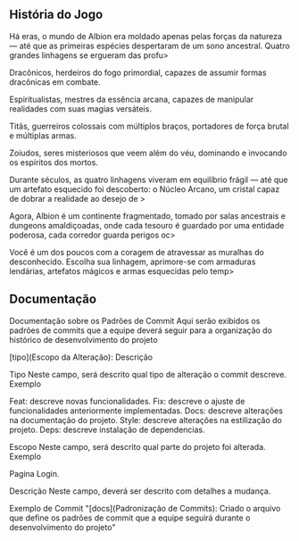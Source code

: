 ## História do Jogo

Há eras, o mundo de Albion era moldado apenas pelas forças da natureza — até que as primeiras espécies despertaram de um sono ancestral. Quatro grandes linhagens se ergueram das profu>

Dracônicos, herdeiros do fogo primordial, capazes de assumir formas dracônicas em combate.

Espiritualistas, mestres da essência arcana, capazes de manipular realidades com suas magias versáteis.

Titãs, guerreiros colossais com múltiplos braços, portadores de força brutal e múltiplas armas.

Zoiudos, seres misteriosos que veem além do véu, dominando e invocando os espíritos dos mortos.

Durante séculos, as quatro linhagens viveram em equilíbrio frágil — até que um artefato esquecido foi descoberto: o Núcleo Arcano, um cristal capaz de dobrar a realidade ao desejo de >

Agora, Albion é um continente fragmentado, tomado por salas ancestrais e dungeons amaldiçoadas, onde cada tesouro é guardado por uma entidade poderosa, cada corredor guarda perigos oc>

Você é um dos poucos com a coragem de atravessar as muralhas do desconhecido. Escolha sua linhagem, aprimore-se com armaduras lendárias, artefatos mágicos e armas esquecidas pelo temp>

## Documentação

Documentação sobre os Padrões de Commit
Aqui serão exibidos os padrões de commits que a equipe deverá seguir para a organização do histórico de desenvolvimento do projeto

[tipo](Escopo da Alteração): Descrição

Tipo
Neste campo, será descrito qual tipo de alteração o commit descreve. Exemplo

Feat: descreve novas funcionalidades.
Fix: descreve o ajuste de funcionalidades anteriormente implementadas.
Docs: descreve alterações na documentação do projeto.
Style: descreve alterações na estilização do projeto.
Deps: descreve instalação de dependencias.

Escopo
Neste campo, será descrito qual parte do projeto foi alterada. Exemplo

Pagina Login.

Descrição
Neste campo, deverá ser descrito com detalhes a mudança.

Exemplo de Commit
        "[docs](Padronização de Commits): Criado o arquivo que define os padrões de commit que a equipe seguirá durante o desenvolvimento do projeto"
